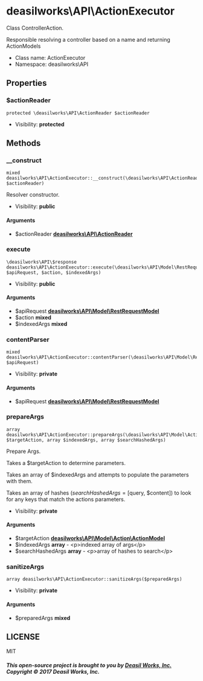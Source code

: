 deasilworks\API\ActionExecutor
===============

Class ControllerAction.

Responsible resolving a controller based
on a name and returning ActionModels


* Class name: ActionExecutor
* Namespace: deasilworks\API





Properties
----------


### $actionReader

    protected \deasilworks\API\ActionReader $actionReader





* Visibility: **protected**


Methods
-------


### __construct

    mixed deasilworks\API\ActionExecutor::__construct(\deasilworks\API\ActionReader $actionReader)

Resolver constructor.



* Visibility: **public**


#### Arguments
* $actionReader **[deasilworks\API\ActionReader](deasilworks-API-ActionReader.md)**



### execute

    \deasilworks\API\$response deasilworks\API\ActionExecutor::execute(\deasilworks\API\Model\RestRequestModel $apiRequest, $action, $indexedArgs)





* Visibility: **public**


#### Arguments
* $apiRequest **[deasilworks\API\Model\RestRequestModel](deasilworks-API-Model-RestRequestModel.md)**
* $action **mixed**
* $indexedArgs **mixed**



### contentParser

    mixed deasilworks\API\ActionExecutor::contentParser(\deasilworks\API\Model\RestRequestModel $apiRequest)





* Visibility: **private**


#### Arguments
* $apiRequest **[deasilworks\API\Model\RestRequestModel](deasilworks-API-Model-RestRequestModel.md)**



### prepareArgs

    array deasilworks\API\ActionExecutor::prepareArgs(\deasilworks\API\Model\Action\ActionModel $targetAction, array $indexedArgs, array $searchHashedArgs)

Prepare Args.

Takes a $targetAction to determine parameters.

Takes an array of $indexedArgs and attempts to populate
the parameters with them.

Takes an array of hashes ($searchHashedArgs = [$query, $content])
to look for any keys that match the actions parameters.

* Visibility: **private**


#### Arguments
* $targetAction **[deasilworks\API\Model\Action\ActionModel](deasilworks-API-Model-Action-ActionModel.md)**
* $indexedArgs **array** - &lt;p&gt;indexed array of args&lt;/p&gt;
* $searchHashedArgs **array** - &lt;p&gt;array of hashes to search&lt;/p&gt;



### sanitizeArgs

    array deasilworks\API\ActionExecutor::sanitizeArgs($preparedArgs)





* Visibility: **private**


#### Arguments
* $preparedArgs **mixed**



## LICENSE

MIT

##### This open-source project is brought to you by [Deasil Works, Inc.](http://deasil.works/) Copyright &copy; 2017 Deasil Works, Inc.